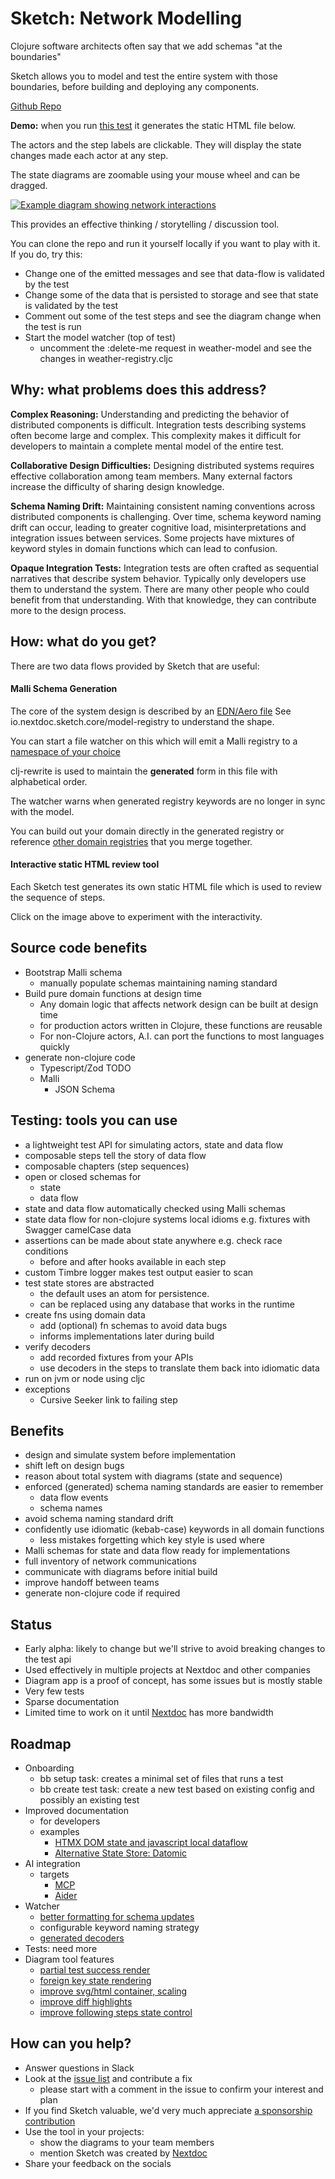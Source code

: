 # Sketch: Network Modelling

Clojure software architects often say that we add schemas "at the boundaries"

Sketch allows you to model and test the entire system with those boundaries, before building and deploying any
components.

[Github Repo](https://github.com/nextdoc/sketch)

**Demo:** when you
run [this test](https://github.com/nextdoc/sketch/blob/main/examples/mobile_weather_app/happy_path_test.clj) it
generates the static HTML file below.

The actors and the step labels are clickable. They will display the state changes made each actor at any step.

The state diagrams are zoomable using your mouse wheel and can be dragged.

<a href="https://nextdoc.github.io/sketch/mobile-weather-app/happy-path-test.html">
  <!-- TODO switch sha to tag after next release -->
  <img src="https://cdn.jsdelivr.net/gh/nextdoc/sketch@06f553dc5b50306719e33f04f052384297d323c1/doc/example1.png" alt="Example diagram showing network interactions" class="diagram-image">
</a>

This provides an effective thinking / storytelling / discussion tool.

You can clone the repo and run it yourself locally if you want to play with it.
If you do, try this:

- Change one of the emitted messages and see that data-flow is validated by the test
- Change some of the data that is persisted to storage and see that state is validated by the test
- Comment out some of the test steps and see the diagram change when the test is run
- Start the model watcher (top of test)
    - uncomment the :delete-me request in weather-model and see the changes in weather-registry.cljc

## Why: what problems does this address?

**Complex Reasoning:** Understanding and predicting the behavior of distributed components is difficult.
Integration tests describing systems often become large and complex.
This complexity makes it difficult for developers to maintain a complete mental model of the entire test.

**Collaborative Design Difficulties:** Designing distributed systems requires effective collaboration among team
members. Many external factors increase the difficulty of sharing design knowledge.

**Schema Naming Drift:** Maintaining consistent naming conventions across distributed components is challenging. Over
time, schema keyword naming drift can occur, leading to greater cognitive load, misinterpretations and integration
issues between services.
Some projects have mixtures of keyword styles in domain functions which can lead to confusion.

**Opaque Integration Tests:** Integration tests are often crafted as sequential narratives that describe
system behavior. Typically only developers use them to understand the system. There are many other people who
could benefit from that understanding. With that knowledge, they can contribute more to the design process.

## How: what do you get?

There are two data flows provided by Sketch that are useful:

#### Malli Schema Generation

The core of the system design is described by
an [EDN/Aero file](https://github.com/nextdoc/sketch/blob/main/examples/mobile_weather_app/weather-model.edn)
See io.nextdoc.sketch.core/model-registry to understand the shape.

You can start a file watcher on this which will emit a Malli registry to
a [namespace of your choice](https://github.com/nextdoc/sketch/blob/main/examples/mobile_weather_app/weather_registry.cljc#L5)

clj-rewrite is used to maintain the **generated** form in this file with alphabetical order.

The watcher warns when generated registry keywords are no longer in sync with the model.

You can build out your domain directly in the generated registry or
reference [other domain registries](https://github.com/nextdoc/sketch/blob/main/examples/mobile_weather_app/weather_registry.cljc#L40)
that you merge together.

#### Interactive static HTML review tool

Each Sketch test generates its own static HTML file which is used to review the sequence of steps.

Click on the image above to experiment with the interactivity.

## Source code benefits

- Bootstrap Malli schema
    - manually populate schemas maintaining naming standard
- Build pure domain functions at design time
    - Any domain logic that affects network design can be built at design time
    - for production actors written in Clojure, these functions are reusable
    - For non-Clojure actors, A.I. can port the functions to most languages quickly
- generate non-clojure code
    - Typescript/Zod TODO
    - Malli
        - JSON Schema

## Testing: tools you can use 

- a lightweight test API for simulating actors, state and data flow
- composable steps tell the story of data flow
- composable chapters (step sequences)
- open or closed schemas for
  - state
  - data flow
- state and data flow automatically checked using Malli schemas
- state data flow for non-clojure systems local idioms e.g. fixtures with Swagger camelCase data
- assertions can be made about state anywhere e.g. check race conditions
  - before and after hooks available in each step
- custom Timbre logger makes test output easier to scan
- test state stores are abstracted
    - the default uses an atom for persistence.
    - can be replaced using any database that works in the runtime
- create fns using domain data
    - add (optional) fn schemas to avoid data bugs
    - informs implementations later during build
- verify decoders
    - add recorded fixtures from your APIs
    - use decoders in the steps to translate them back into idiomatic data
- run on jvm or node using cljc
- exceptions
    - Cursive Seeker link to failing step

## Benefits

- design and simulate system before implementation
- shift left on design bugs
- reason about total system with diagrams (state and sequence)
- enforced (generated) schema naming standards are easier to remember
    - data flow events
    - schema names
- avoid schema naming standard drift
- confidently use idiomatic (kebab-case) keywords in all domain functions
    - less mistakes forgetting which key style is used where
- Malli schemas for state and data flow ready for implementations
- full inventory of network communications
- communicate with diagrams before initial build
- improve handoff between teams
- generate non-clojure code if required

## Status

- Early alpha: likely to change but we'll strive to avoid breaking changes to the test api
- Used effectively in multiple projects at Nextdoc and other companies
- Diagram app is a proof of concept, has some issues but is mostly stable
- Very few tests
- Sparse documentation
- Limited time to work on it until [Nextdoc](https://nextdoc.io/) has more bandwidth

## Roadmap

- Onboarding
    - bb setup task: creates a minimal set of files that runs a test
    - bb create test task: create a new test based on existing config and possibly an existing test
- Improved documentation
    - for developers
    - examples
        - [HTMX DOM state and javascript local dataflow](https://github.com/nextdoc/sketch/issues/17)
        - [Alternative State Store: Datomic](https://github.com/nextdoc/sketch/issues/18)
- AI integration
    - targets
        - [MCP](https://github.com/nextdoc/sketch/issues/12)
        - [Aider](https://github.com/nextdoc/sketch/issues/13)
- Watcher
    - [better formatting for schema updates](https://github.com/nextdoc/sketch/issues/3)
    - configurable keyword naming strategy
    - [generated decoders](https://github.com/nextdoc/sketch/issues/16)
- Tests: need more
- Diagram tool features
    - [partial test success render](https://github.com/nextdoc/sketch/issues/10)
    - [foreign key state rendering](https://github.com/nextdoc/sketch/issues/11)
    - [improve svg/html container, scaling](https://github.com/nextdoc/sketch/issues/14)
    - [improve diff highlights](https://github.com/nextdoc/sketch/issues/7)
    - [improve following steps state control](https://github.com/nextdoc/sketch/issues/9)

## How can you help?

- Answer questions in Slack
- Look at the [issue list](https://github.com/nextdoc/sketch/issues) and contribute a fix
    - please start with a comment in the issue to confirm your interest and plan
- If you find Sketch valuable, we'd very much
  appreciate [a sponsorship contribution](https://github.com/sponsors/nextdoc)
- Use the tool in your projects:
    - show the diagrams to your team members
    - mention Sketch was created by [Nextdoc](https://nextdoc.io/)
- Share your feedback on the socials

